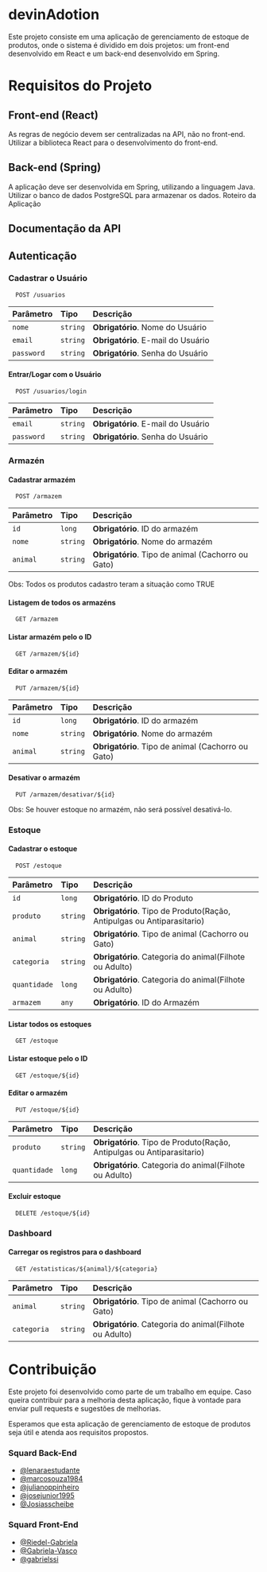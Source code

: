 
# devinAdotion

Este projeto consiste em uma aplicação de gerenciamento de estoque de produtos, onde o sistema é dividido em dois projetos: um front-end desenvolvido em React e um back-end desenvolvido em Spring.


# Requisitos do Projeto
## Front-end (React)
As regras de negócio devem ser centralizadas na API, não no front-end.
Utilizar a biblioteca React para o desenvolvimento do front-end.
## Back-end (Spring)
A aplicação deve ser desenvolvida em Spring, utilizando a linguagem Java.
Utilizar o banco de dados PostgreSQL para armazenar os dados.
Roteiro da Aplicação


## Documentação da API

## Autenticação
### Cadastrar o Usuário

```http
  POST /usuarios
```
| Parâmetro   | Tipo       | Descrição                           |
| :---------- | :--------- | :---------------------------------- |
| `nome` | `string` | **Obrigatório**. Nome do Usuário |
| `email` | `string` | **Obrigatório**. E-mail do Usuário |
| `password` | `string` | **Obrigatório**. Senha do Usuário |

#### Entrar/Logar com o Usuário

```http
  POST /usuarios/login
```
| Parâmetro   | Tipo       | Descrição                           |
| :---------- | :--------- | :---------------------------------- |
| `email` | `string` | **Obrigatório**. E-mail do Usuário |
| `password` | `string` | **Obrigatório**. Senha do Usuário |


### Armazén
#### Cadastrar armazém

```http
  POST /armazem
```
| Parâmetro   | Tipo       | Descrição                           |
| :---------- | :--------- | :---------------------------------- |
| `id` | `long` | **Obrigatório**. ID do armazém |
| `nome` | `string` | **Obrigatório**. Nome do armazém |
| `animal` | `string` | **Obrigatório**. Tipo de animal (Cachorro ou Gato) |
Obs: Todos os produtos cadastro teram a situação como TRUE

#### Listagem de todos os armazéns

```http
  GET /armazem
```

#### Listar armazém pelo o ID

```http
  GET /armazem/${id}
```

#### Editar o armazém

```http
  PUT /armazem/${id}
```
| Parâmetro   | Tipo       | Descrição                           |
| :---------- | :--------- | :---------------------------------- |
| `id` | `long` | **Obrigatório**. ID do armazém |
| `nome` | `string` | **Obrigatório**. Nome do armazém |
| `animal` | `string` | **Obrigatório**. Tipo de animal (Cachorro ou Gato) |

#### Desativar o armazém

```http
  PUT /armazem/desativar/${id}
```
Obs: Se houver estoque no armazém, não será possível desativá-lo.


### Estoque
#### Cadastrar o estoque

```http
  POST /estoque
```
| Parâmetro    | Tipo     | Descrição                           |
|:-------------|:---------| :---------------------------------- |
| `id`         | `long`   | **Obrigatório**. ID do Produto |
| `produto`    | `string` | **Obrigatório**. Tipo de Produto(Ração, Antipulgas ou Antiparasitario) |
| `animal`     | `string` | **Obrigatório**. Tipo de animal (Cachorro ou Gato) |
| `categoria`  | `string` | **Obrigatório**. Categoria do animal(Filhote ou Adulto) |
| `quantidade` | `long`   | **Obrigatório**. Categoria do animal(Filhote ou Adulto) |
| `armazem`    | `any`    | **Obrigatório**. ID do Armazém |


#### Listar todos os estoques

```http
  GET /estoque
```

#### Listar estoque pelo o ID

```http
  GET /estoque/${id}
```

#### Editar o armazém

```http
  PUT /estoque/${id}
```
| Parâmetro    | Tipo     | Descrição                           |
|:-------------|:---------| :---------------------------------- |
| `produto`    | `string` | **Obrigatório**. Tipo de Produto(Ração, Antipulgas ou Antiparasitario) |
| `quantidade` | `long`   | **Obrigatório**. Categoria do animal(Filhote ou Adulto) |

#### Excluir estoque
```http
  DELETE /estoque/${id}
```

### Dashboard
#### Carregar os registros para o dashboard

```http
  GET /estatisticas/${animal}/${categoria}
```
| Parâmetro   | Tipo       | Descrição                           |
| :---------- | :--------- | :---------------------------------- |
| `animal` | `string` | **Obrigatório**. Tipo de animal (Cachorro ou Gato) |
| `categoria` | `string` | **Obrigatório**. Categoria do animal(Filhote ou Adulto) |

# Contribuição
Este projeto foi desenvolvido como parte de um trabalho em equipe. Caso queira contribuir para a melhoria desta aplicação, fique à vontade para enviar pull requests e sugestões de melhorias.


Esperamos que esta aplicação de gerenciamento de estoque de produtos seja útil e atenda aos requisitos propostos.

### Squard Back-End
- [@lenaraestudante](https://github.com/lenaraestudante)
- [@marcosouza1984](https://github.com/marcosouza1984)
- [@julianoppinheiro](https://github.com/julianoppinheiro)
- [@josejunior1995](https://github.com/josejunior1995)
- [@Josiasscheibe](https://github.com/Josiasscheibe)


### Squard Front-End
- [@Riedel-Gabriela](https://github.com/Riedel-Gabriela)
- [@Gabriela-Vasco](https://github.com/Gabriela-Vasco)
- [@gabrielssi](https://github.com/gabrielssi)
